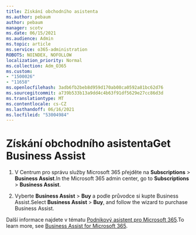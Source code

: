 ```yaml
---
title: Získání obchodního asistenta
ms.author: pebaum
author: pebaum
manager: scotv
ms.date: 06/15/2021
ms.audience: Admin
ms.topic: article
ms.service: o365-administration
ROBOTS: NOINDEX, NOFOLLOW
localization_priority: Normal
ms.collection: Adm_O365
ms.custom:
- "1500026"
- "11658"
ms.openlocfilehash: 3adb6fb2beb8d959d170ab08ca0592a81bc62d76
ms.sourcegitcommit: a739b533b13a9dd4c4b63f91df5629e27cc86d3d
ms.translationtype: MT
ms.contentlocale: cs-CZ
ms.lasthandoff: 06/16/2021
ms.locfileid: "53004984"
---
```

# <a name="get-business-assist"></a><span data-ttu-id="f3625-102">Získání obchodního asistenta</span><span class="sxs-lookup"><span data-stu-id="f3625-102">Get Business Assist</span></span>

1. <span data-ttu-id="f3625-103">V Centrum pro správu služby Microsoft 365 přejděte na **Subscriptions**  >  **Business Assist**.</span><span class="sxs-lookup"><span data-stu-id="f3625-103">In the Microsoft 365 admin center, go to **Subscriptions** > **Business Assist**.</span></span>

1. <span data-ttu-id="f3625-104">Vyberte **Business Assist**  >  **Buy** a podle průvodce si kupte Business Assist.</span><span class="sxs-lookup"><span data-stu-id="f3625-104">Select **Business Assist** > **Buy**, and follow the wizard to purchase Business Assist.</span></span>

<span data-ttu-id="f3625-105">Další informace najdete v tématu [Podnikový asistent pro Microsoft 365](/microsoft-365/admin/misc/business-assist).</span><span class="sxs-lookup"><span data-stu-id="f3625-105">To learn more, see [Business Assist for Microsoft 365](/microsoft-365/admin/misc/business-assist).</span></span>